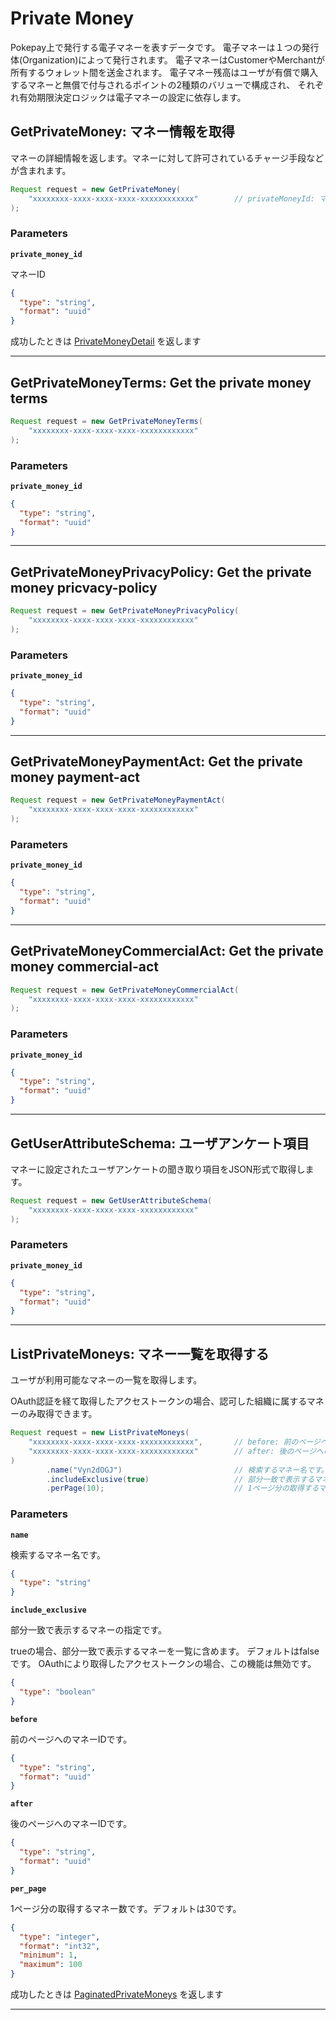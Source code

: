 # Private Money
Pokepay上で発行する電子マネーを表すデータです。
電子マネーは１つの発行体(Organization)によって発行されます。
電子マネーはCustomerやMerchantが所有するウォレット間を送金されます。
電子マネー残高はユーザが有償で購入するマネーと無償で付与されるポイントの2種類のバリューで構成され、
それぞれ有効期限決定ロジックは電子マネーの設定に依存します。


<a name="get-private-money"></a>
## GetPrivateMoney: マネー情報を取得
マネーの詳細情報を返します。マネーに対して許可されているチャージ手段などが含まれます。


```java
Request request = new GetPrivateMoney(
    "xxxxxxxx-xxxx-xxxx-xxxx-xxxxxxxxxxxx"        // privateMoneyId: マネーID
);

```



### Parameters
**`private_money_id`** 
  

マネーID

```json
{
  "type": "string",
  "format": "uuid"
}
```



成功したときは
[PrivateMoneyDetail](./responses.md#private-money-detail)
を返します



---


<a name="get-private-money-terms"></a>
## GetPrivateMoneyTerms: Get the private money terms

```java
Request request = new GetPrivateMoneyTerms(
    "xxxxxxxx-xxxx-xxxx-xxxx-xxxxxxxxxxxx"
);

```



### Parameters
**`private_money_id`** 
  


```json
{
  "type": "string",
  "format": "uuid"
}
```






---


<a name="get-private-money-privacy-policy"></a>
## GetPrivateMoneyPrivacyPolicy: Get the private money pricvacy-policy

```java
Request request = new GetPrivateMoneyPrivacyPolicy(
    "xxxxxxxx-xxxx-xxxx-xxxx-xxxxxxxxxxxx"
);

```



### Parameters
**`private_money_id`** 
  


```json
{
  "type": "string",
  "format": "uuid"
}
```






---


<a name="get-private-money-payment-act"></a>
## GetPrivateMoneyPaymentAct: Get the private money payment-act

```java
Request request = new GetPrivateMoneyPaymentAct(
    "xxxxxxxx-xxxx-xxxx-xxxx-xxxxxxxxxxxx"
);

```



### Parameters
**`private_money_id`** 
  


```json
{
  "type": "string",
  "format": "uuid"
}
```






---


<a name="get-private-money-commercial-act"></a>
## GetPrivateMoneyCommercialAct: Get the private money commercial-act

```java
Request request = new GetPrivateMoneyCommercialAct(
    "xxxxxxxx-xxxx-xxxx-xxxx-xxxxxxxxxxxx"
);

```



### Parameters
**`private_money_id`** 
  


```json
{
  "type": "string",
  "format": "uuid"
}
```






---


<a name="get-user-attribute-schema"></a>
## GetUserAttributeSchema: ユーザアンケート項目
マネーに設定されたユーザアンケートの聞き取り項目をJSON形式で取得します。


```java
Request request = new GetUserAttributeSchema(
    "xxxxxxxx-xxxx-xxxx-xxxx-xxxxxxxxxxxx"
);

```



### Parameters
**`private_money_id`** 
  


```json
{
  "type": "string",
  "format": "uuid"
}
```






---


<a name="list-private-moneys"></a>
## ListPrivateMoneys: マネー一覧を取得する
ユーザが利用可能なマネーの一覧を取得します。

OAuth認証を経て取得したアクセストークンの場合、認可した組織に属するマネーのみ取得できます。

```java
Request request = new ListPrivateMoneys(
    "xxxxxxxx-xxxx-xxxx-xxxx-xxxxxxxxxxxx",       // before: 前のページへのマネーIDです。
    "xxxxxxxx-xxxx-xxxx-xxxx-xxxxxxxxxxxx"        // after: 後のページへのマネーIDです。
)
        .name("Vyn2dOGJ")                         // 検索するマネー名です。
        .includeExclusive(true)                   // 部分一致で表示するマネーの指定です。
        .perPage(10);                             // 1ページ分の取得するマネー数です。デフォルトは30です。

```



### Parameters
**`name`** 
  

検索するマネー名です。

```json
{
  "type": "string"
}
```

**`include_exclusive`** 
  

部分一致で表示するマネーの指定です。

trueの場合、部分一致で表示するマネーを一覧に含めます。
デフォルトはfalseです。
OAuthにより取得したアクセストークンの場合、この機能は無効です。

```json
{
  "type": "boolean"
}
```

**`before`** 
  

前のページへのマネーIDです。

```json
{
  "type": "string",
  "format": "uuid"
}
```

**`after`** 
  

後のページへのマネーIDです。

```json
{
  "type": "string",
  "format": "uuid"
}
```

**`per_page`** 
  

1ページ分の取得するマネー数です。デフォルトは30です。

```json
{
  "type": "integer",
  "format": "int32",
  "minimum": 1,
  "maximum": 100
}
```



成功したときは
[PaginatedPrivateMoneys](./responses.md#paginated-private-moneys)
を返します



---



